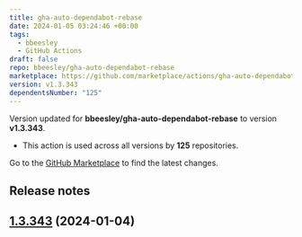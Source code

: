 ```yaml
---
title: gha-auto-dependabot-rebase
date: 2024-01-05 03:24:46 +00:00
tags:
  - bbeesley
  - GitHub Actions
draft: false
repo: bbeesley/gha-auto-dependabot-rebase
marketplace: https://github.com/marketplace/actions/gha-auto-dependabot-rebase
version: v1.3.343
dependentsNumber: "125"
---
```



Version updated for **bbeesley/gha-auto-dependabot-rebase** to version **v1.3.343**.
- This action is used across all versions by **125** repositories.

Go to the [GitHub Marketplace](https://github.com/marketplace/actions/gha-auto-dependabot-rebase) to find the latest changes.

## Release notes

## [1.3.343](https://github.com/bbeesley/gha-auto-dependabot-rebase/compare/v1.3.342...v1.3.343) (2024-01-04)




